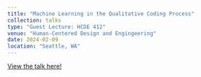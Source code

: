 ```yaml
---
title: "Machine Learning in the Qualitative Coding Process"
collection: talks
type: "Guest Lecture: HCDE 412"
venue: "Human-Centered Design and Engingeering"
date: 2024-02-09
location: "Seattle, WA"
---
```


<a href="https://docs.google.com/presentation/d/1LyAP8-9ZO5ZnNGip1cOks5_ZbEI-JHgkGgrfc9y0CZI/edit?usp=sharingg">View the talk here!</a>
